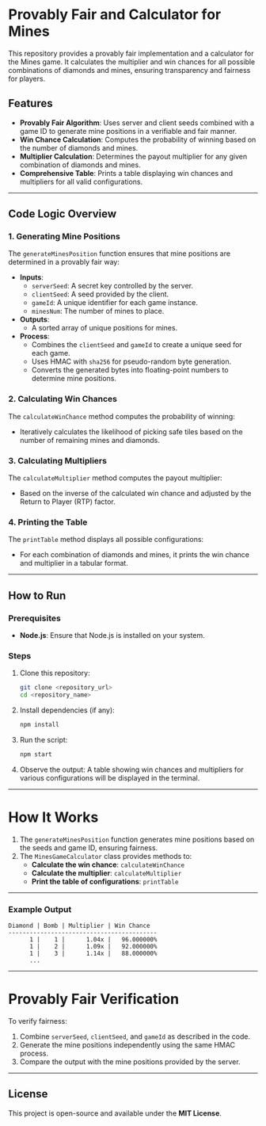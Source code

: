 # Provably Fair and Calculator for Mines

This repository provides a provably fair implementation and a calculator for the Mines game. It calculates the multiplier and win chances for all possible combinations of diamonds and mines, ensuring transparency and fairness for players.

## Features
- **Provably Fair Algorithm**: Uses server and client seeds combined with a game ID to generate mine positions in a verifiable and fair manner.
- **Win Chance Calculation**: Computes the probability of winning based on the number of diamonds and mines.
- **Multiplier Calculation**: Determines the payout multiplier for any given combination of diamonds and mines.
- **Comprehensive Table**: Prints a table displaying win chances and multipliers for all valid configurations.

---

## Code Logic Overview

### 1. Generating Mine Positions
The `generateMinesPosition` function ensures that mine positions are determined in a provably fair way:
- **Inputs**:
  - `serverSeed`: A secret key controlled by the server.
  - `clientSeed`: A seed provided by the client.
  - `gameId`: A unique identifier for each game instance.
  - `minesNum`: The number of mines to place.
- **Outputs**:
  - A sorted array of unique positions for mines.
- **Process**:
  - Combines the `clientSeed` and `gameId` to create a unique seed for each game.
  - Uses HMAC with `sha256` for pseudo-random byte generation.
  - Converts the generated bytes into floating-point numbers to determine mine positions.

### 2. Calculating Win Chances
The `calculateWinChance` method computes the probability of winning:
- Iteratively calculates the likelihood of picking safe tiles based on the number of remaining mines and diamonds.

### 3. Calculating Multipliers
The `calculateMultiplier` method computes the payout multiplier:
- Based on the inverse of the calculated win chance and adjusted by the Return to Player (RTP) factor.

### 4. Printing the Table
The `printTable` method displays all possible configurations:
- For each combination of diamonds and mines, it prints the win chance and multiplier in a tabular format.

---

## How to Run

### Prerequisites
- **Node.js**: Ensure that Node.js is installed on your system.

### Steps
1. Clone this repository:
   ```bash
   git clone <repository_url>
   cd <repository_name>
   ```

2. Install dependencies (if any):
   ```bash
   npm install
   ```

3. Run the script:
   ```bash
   npm start
   ```

4. Observe the output:
  A table showing win chances and multipliers for various configurations will be displayed in the terminal.

---

# How It Works

1. The `generateMinesPosition` function generates mine positions based on the seeds and game ID, ensuring fairness.
2. The `MinesGameCalculator` class provides methods to:
   - **Calculate the win chance**: `calculateWinChance`
   - **Calculate the multiplier**: `calculateMultiplier`
   - **Print the table of configurations**: `printTable`

---

### Example Output
```plaintext
Diamond | Bomb | Multiplier | Win Chance
------------------------------------------
      1 |    1 |      1.04x |   96.000000%
      1 |    2 |      1.09x |   92.000000%
      1 |    3 |      1.14x |   88.000000%
      ...
```

---

# Provably Fair Verification

To verify fairness:
1. Combine `serverSeed`, `clientSeed`, and `gameId` as described in the code.
2. Generate the mine positions independently using the same HMAC process.
3. Compare the output with the mine positions provided by the server.

---

## License
This project is open-source and available under the **MIT License**.